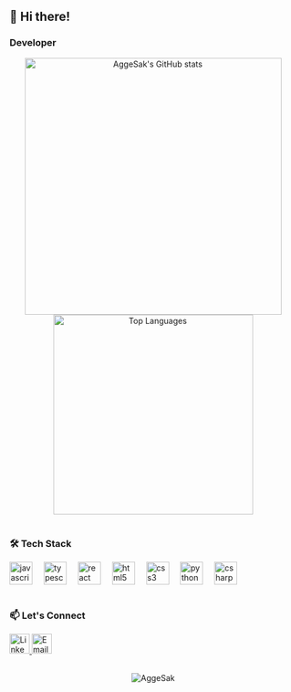 <h2 align="left">👋 Hi there!</h2>

<h3 align="left">Developer</h3>

<div align="center">
  <a href="https://github.com/AggeSak">
    <img 
      src="https://github-readme-stats.vercel.app/api?username=AggeSak&show_icons=true&theme=dracula&hide_border=true" 
      alt="AggeSak's GitHub stats" 
      width="450"
    />
    <img 
      src="https://github-readme-stats.vercel.app/api/top-langs?username=AggeSak&locale=en&layout=compact&langs_count=8&theme=dracula&hide_border=true" 
      alt="Top Languages" 
      width="350"
    />
  </a>
</div>

<br>

<h3 align="left">🛠 Tech Stack</h3>

<div align="left">
  <img src="https://cdn.jsdelivr.net/gh/devicons/devicon/icons/javascript/javascript-original.svg" height="40" alt="javascript" title="JavaScript" />
  <img width="12" />
  <img src="https://cdn.jsdelivr.net/gh/devicons/devicon/icons/typescript/typescript-original.svg" height="40" alt="typescript" title="TypeScript" />
  <img width="12" />
  <img src="https://cdn.jsdelivr.net/gh/devicons/devicon/icons/react/react-original.svg" height="40" alt="react" title="React" />
  <img width="12" />
  <img src="https://cdn.jsdelivr.net/gh/devicons/devicon/icons/html5/html5-original.svg" height="40" alt="html5" title="HTML5" />
  <img width="12" />
  <img src="https://cdn.jsdelivr.net/gh/devicons/devicon/icons/css3/css3-original.svg" height="40" alt="css3" title="CSS3" />
  <img width="12" />
  <img src="https://cdn.jsdelivr.net/gh/devicons/devicon/icons/python/python-original.svg" height="40" alt="python" title="Python" />
  <img width="12" />
  <img src="https://cdn.jsdelivr.net/gh/devicons/devicon/icons/csharp/csharp-original.svg" height="40" alt="csharp" title="C#" />
</div>

<br>

<h3 align="left">📫 Let's Connect</h3>

<div align="left">
  <a href="https://www.linkedin.com/in/angelos-sakalis-6b942824b/" target="_blank">
    <img src="https://img.shields.io/badge/LinkedIn-0077B5?style=for-the-badge&logo=linkedin&logoColor=white" height="35" alt="LinkedIn" />
  </a>
  <a href="mailto:aggelossakalis8@gmail.com" target="_blank">
    <img src="https://img.shields.io/badge/Email-D14836?style=for-the-badge&logo=gmail&logoColor=white" height="35" alt="Email" />
  </a>
</div>

<br>

<p align="center"> 
  <img src="https://komarev.com/ghpvc/?username=AggeSak&label=Profile%20views&color=0e75b6&style=flat" alt="AggeSak" /> 
</p>
